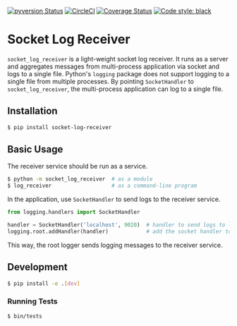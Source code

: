[![pyversion Status](https://img.shields.io/pypi/pyversions/socket-log-receiver.svg)](https://img.shields.io/pypi/pyversions/socket-log-receiver.svg)
[![CircleCI](https://circleci.com/gh/okomestudio/socket-log-receiver.svg?style=shield)](https://circleci.com/gh/okomestudio/socket-log-receiver)
[![Coverage Status](https://coveralls.io/repos/github/okomestudio/socket-log-receiver/badge.svg?branch=development)](https://coveralls.io/github/okomestudio/socket-log-receiver?branch=development&kill_cache=1)
[![Code style: black](https://img.shields.io/badge/code%20style-black-000000.svg)](https://github.com/psf/black)


# Socket Log Receiver

`socket_log_receiver` is a light-weight socket log receiver. It runs
as a server and aggregates messages from multi-process application via
socket and logs to a single file. Python's `logging` package does not
support logging to a single file from multiple processes. By pointing
`SocketHandler` to `socket_log_receiver`, the multi-process
application can log to a single file.


## Installation

``` bash
$ pip install socket-log-receiver
```


## Basic Usage

The receiver service should be run as a service.

``` bash
$ python -m socket_log_receiver  # as a module
$ log_receiver                   # as a command-line program
```

In the application, use `SocketHandler` to send logs to the receiver
service.

``` python
from logging.handlers import SocketHandler

handler = SocketHandler('localhost', 9020)  # handler to send logs to localhost:9020
logging.root.addHandler(handler)            # add the socket handler to the root logger
```

This way, the root logger sends logging messages to the receiver service.


## Development

```bash
$ pip install -e .[dev]
```


### Running Tests

``` bash
$ bin/tests
```
